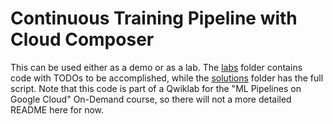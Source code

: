 # Continuous Training Pipeline with Cloud Composer

This can be used either as a demo or as a lab. The [labs](./labs) folder contains code with TODOs to be accomplished, while the [solutions](./solutions) folder has the full script. Note that this code is part of a Qwiklab for the "ML Pipelines on Google Cloud" On-Demand course, so there will not a more detailed README here for now.
